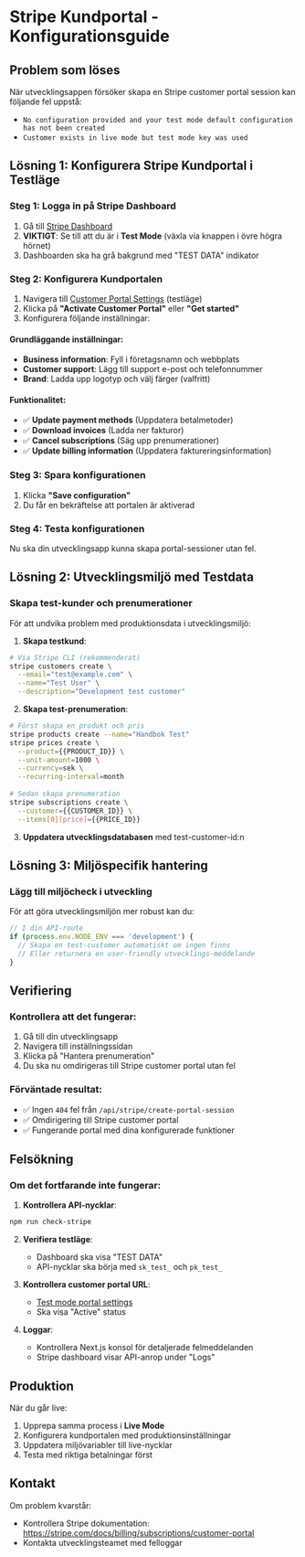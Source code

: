 # Stripe Kundportal - Konfigurationsguide

## Problem som löses

När utvecklingsappen försöker skapa en Stripe customer portal session kan följande fel uppstå:
- `No configuration provided and your test mode default configuration has not been created`
- `Customer exists in live mode but test mode key was used`

## Lösning 1: Konfigurera Stripe Kundportal i Testläge

### Steg 1: Logga in på Stripe Dashboard

1. Gå till [Stripe Dashboard](https://dashboard.stripe.com/)
2. **VIKTIGT**: Se till att du är i **Test Mode** (växla via knappen i övre högra hörnet)
3. Dashboarden ska ha grå bakgrund med "TEST DATA" indikator

### Steg 2: Konfigurera Kundportalen

1. Navigera till [Customer Portal Settings](https://dashboard.stripe.com/test/settings/billing/portal) (testläge)
2. Klicka på **"Activate Customer Portal"** eller **"Get started"**
3. Konfigurera följande inställningar:

#### Grundläggande inställningar:
- **Business information**: Fyll i företagsnamn och webbplats
- **Customer support**: Lägg till support e-post och telefonnummer
- **Brand**: Ladda upp logotyp och välj färger (valfritt)

#### Funktionalitet:
- ✅ **Update payment methods** (Uppdatera betalmetoder)
- ✅ **Download invoices** (Ladda ner fakturor)
- ✅ **Cancel subscriptions** (Säg upp prenumerationer)
- ✅ **Update billing information** (Uppdatera faktureringsinformation)

### Steg 3: Spara konfigurationen

1. Klicka **"Save configuration"**
2. Du får en bekräftelse att portalen är aktiverad

### Steg 4: Testa konfigurationen

Nu ska din utvecklingsapp kunna skapa portal-sessioner utan fel.

## Lösning 2: Utvecklingsmiljö med Testdata

### Skapa test-kunder och prenumerationer

För att undvika problem med produktionsdata i utvecklingsmiljö:

1. **Skapa testkund**:
```bash
# Via Stripe CLI (rekommenderat)
stripe customers create \
  --email="test@example.com" \
  --name="Test User" \
  --description="Development test customer"
```

2. **Skapa test-prenumeration**:
```bash
# Först skapa en produkt och pris
stripe products create --name="Handbok Test"
stripe prices create \
  --product={{PRODUCT_ID}} \
  --unit-amount=1000 \
  --currency=sek \
  --recurring-interval=month
  
# Sedan skapa prenumeration
stripe subscriptions create \
  --customer={{CUSTOMER_ID}} \
  --items[0][price]={{PRICE_ID}}
```

3. **Uppdatera utvecklingsdatabasen** med test-customer-id:n

## Lösning 3: Miljöspecifik hantering

### Lägg till miljöcheck i utveckling

För att göra utvecklingsmiljön mer robust kan du:

```typescript
// I din API-route
if (process.env.NODE_ENV === 'development') {
  // Skapa en test-customer automatiskt om ingen finns
  // Eller returnera en user-friendly utvecklings-meddelande
}
```

## Verifiering

### Kontrollera att det fungerar:

1. Gå till din utvecklingsapp
2. Navigera till inställningssidan  
3. Klicka på "Hantera prenumeration"
4. Du ska nu omdirigeras till Stripe customer portal utan fel

### Förväntade resultat:

- ✅ Ingen `404` fel från `/api/stripe/create-portal-session`
- ✅ Omdirigering till Stripe customer portal
- ✅ Fungerande portal med dina konfigurerade funktioner

## Felsökning

### Om det fortfarande inte fungerar:

1. **Kontrollera API-nycklar**:
```bash
npm run check-stripe
```

2. **Verifiera testläge**:
   - Dashboard ska visa "TEST DATA"
   - API-nycklar ska börja med `sk_test_` och `pk_test_`

3. **Kontrollera customer portal URL**:
   - [Test mode portal settings](https://dashboard.stripe.com/test/settings/billing/portal)
   - Ska visa "Active" status

4. **Loggar**:
   - Kontrollera Next.js konsol för detaljerade felmeddelanden
   - Stripe dashboard visar API-anrop under "Logs"

## Produktion

När du går live:

1. Upprepa samma process i **Live Mode**
2. Konfigurera kundportalen med produktionsinställningar
3. Uppdatera miljövariabler till live-nycklar
4. Testa med riktiga betalningar först

## Kontakt

Om problem kvarstår:
- Kontrollera Stripe dokumentation: https://stripe.com/docs/billing/subscriptions/customer-portal
- Kontakta utvecklingsteamet med felloggar 